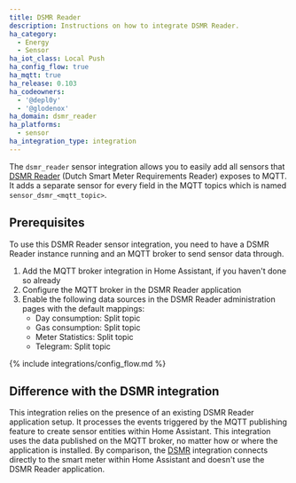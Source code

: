 ```yaml
---
title: DSMR Reader
description: Instructions on how to integrate DSMR Reader.
ha_category:
  - Energy
  - Sensor
ha_iot_class: Local Push
ha_config_flow: true
ha_mqtt: true
ha_release: 0.103
ha_codeowners:
  - '@depl0y'
  - '@glodenox'
ha_domain: dsmr_reader
ha_platforms:
  - sensor
ha_integration_type: integration
---
```


The `dsmr_reader` sensor integration allows you to easily add all sensors that [DSMR Reader](https://dsmr-reader.readthedocs.io/en/latest/) (Dutch Smart Meter Requirements Reader) exposes to MQTT. It adds a separate sensor for every field in the MQTT topics which is named `sensor_dsmr_<mqtt_topic>`.

## Prerequisites

To use this DSMR Reader sensor integration, you need to have a DSMR Reader instance running and an MQTT broker to send sensor data through.

1. Add the MQTT broker integration in Home Assistant, if you haven't done so already
2. Configure the MQTT broker in the DSMR Reader application
3. Enable the following data sources in the DSMR Reader administration pages with the default mappings:
   - Day consumption: Split topic
   - Gas consumption: Split topic
   - Meter Statistics: Split topic
   - Telegram: Split topic

{% include integrations/config_flow.md %}

## Difference with the DSMR integration

This integration relies on the presence of an existing DSMR Reader application setup. It processes the events triggered by the MQTT publishing feature to create sensor entities within Home Assistant. This integration uses the data published on the MQTT broker, no matter how or where the application is installed. By comparison, the [DSMR](/integrations/dsmr/) integration connects directly to the smart meter within Home Assistant and doesn't use the DSMR Reader application.
